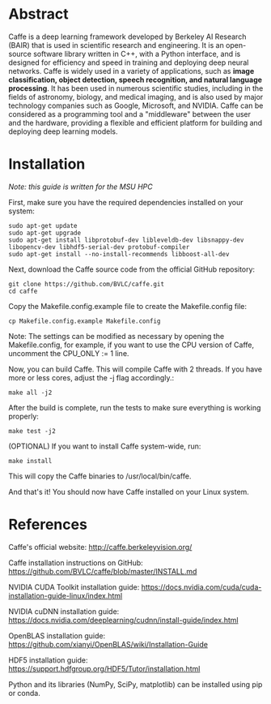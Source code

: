 # Abstract
Caffe is a deep learning framework developed by Berkeley AI Research (BAIR) that is used in scientific research and engineering. It is an open-source software library written in C++, with a Python interface, and is designed for efficiency and speed in training and deploying deep neural networks. Caffe is widely used in a variety of applications, such as **image classification, object detection, speech recognition, and natural language processing**. It has been used in numerous scientific studies, including in the fields of astronomy, biology, and medical imaging, and is also used by major technology companies such as Google, Microsoft, and NVIDIA. Caffe can be considered as a programming tool and a "middleware" between the user and the hardware, providing a flexible and efficient platform for building and deploying deep learning models.

# Installation
*Note: this guide is written for the MSU HPC*


First, make sure you have the required dependencies installed on your system:

    sudo apt-get update
    sudo apt-get upgrade
    sudo apt-get install libprotobuf-dev libleveldb-dev libsnappy-dev libopencv-dev libhdf5-serial-dev protobuf-compiler
    sudo apt-get install --no-install-recommends libboost-all-dev
Next, download the Caffe source code from the official GitHub repository:

    git clone https://github.com/BVLC/caffe.git
    cd caffe
Copy the Makefile.config.example file to create the Makefile.config file:

    cp Makefile.config.example Makefile.config

Note: The settings can be modified as necessary by opening the Makefile.config, for example, if you want to use the CPU version of Caffe, uncomment the CPU_ONLY := 1 line.

Now, you can build Caffe. This will compile Caffe with 2 threads. If you have more or less cores, adjust the -j flag accordingly.:

    make all -j2

After the build is complete, run the tests to make sure everything is working properly:

    make test -j2

(OPTIONAL) If you want to install Caffe system-wide, run:

    make install 

This will copy the Caffe binaries to /usr/local/bin/caffe.

And that's it! You should now have Caffe installed on your Linux system.


# References 
Caffe's official website: http://caffe.berkeleyvision.org/

Caffe installation instructions on GitHub: https://github.com/BVLC/caffe/blob/master/INSTALL.md

NVIDIA CUDA Toolkit installation guide: https://docs.nvidia.com/cuda/cuda-installation-guide-linux/index.html

NVIDIA cuDNN installation guide: https://docs.nvidia.com/deeplearning/cudnn/install-guide/index.html

OpenBLAS installation guide: https://github.com/xianyi/OpenBLAS/wiki/Installation-Guide

HDF5 installation guide: https://support.hdfgroup.org/HDF5/Tutor/installation.html

Python and its libraries (NumPy, SciPy, matplotlib) can be installed using pip or conda.
